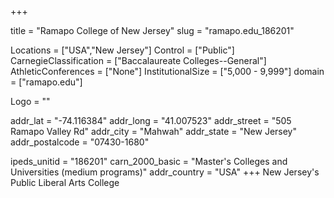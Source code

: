 
+++

title = "Ramapo College of New Jersey"
slug = "ramapo.edu_186201"

Locations = ["USA","New Jersey"]
Control = ["Public"]
CarnegieClassification = ["Baccalaureate Colleges--General"]
AthleticConferences = ["None"]
InstitutionalSize = ["5,000 - 9,999"]
domain = ["ramapo.edu"]

Logo = ""

addr_lat = "-74.116384"
addr_long = "41.007523"
addr_street = "505 Ramapo Valley Rd"
addr_city = "Mahwah"
addr_state = "New Jersey"
addr_postalcode = "07430-1680"

ipeds_unitid = "186201"
carn_2000_basic = "Master's Colleges and Universities (medium programs)"
addr_country = "USA"
+++
    New Jersey&#039;s Public Liberal Arts College
